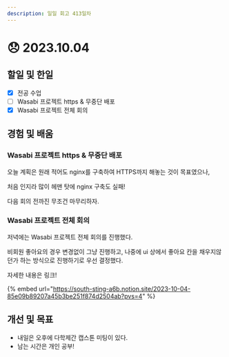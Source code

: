 ```yaml
---
description: 일일 회고 413일차
---
```


# 😞 2023.10.04

## 할일 및 한일&#x20;

* [x] 전공 수업&#x20;
* [ ] Wasabi 프로젝트 https & 무중단 배포&#x20;
* [x] Wasabi 프로젝트 전체 회의&#x20;

## 경험 및 배움&#x20;

### Wasabi 프로젝트 https & 무중단 배포&#x20;

오늘 계획은 원래 적어도 nginx를 구축하여 HTTPS까지 해놓는 것이 목표였으나,

처음 인지라 많이 헤맨 탓에 nginx 구축도 실패!

다음 회의 전까진 무조건 마무리하자.

### Wasabi 프로젝트 전체 회의&#x20;

저녁에는 Wasabi 프로젝트 전체 회의를 진행했다.

비회원 좋아요의 경우 변경없이 그냥 진행하고, 나중에 ui 상에서 좋아요 칸을 채우지않던가 하는 방식으로 진행하기로 우선 결정했다.

자세한 내용은 링크!

{% embed url="https://south-sting-a6b.notion.site/2023-10-04-85e09b89207a45b3be251f874d2504ab?pvs=4" %}

## 개선 및 목표&#x20;

* 내일은 오후에 다학제간 캡스톤 미팅이 있다.&#x20;
* 남는 시간은 개인 공부!&#x20;

